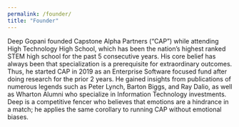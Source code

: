 ```yaml
---
permalink: /founder/
title: "Founder"
---
```



Deep Gopani founded Capstone Alpha Partners (“CAP”) while attending High Technology High School, which has been the nation’s highest ranked STEM high school for the past 5 consecutive years.  His core belief has always been that specialization is a prerequisite for extraordinary outcomes.  Thus, he started CAP in 2019 as an Enterprise Software focused fund after doing research for the prior 2 years.  He gained insights from publications of numerous legends such as Peter Lynch, Barton Biggs, and Ray Dalio, as well as Wharton Alumni who specialize in Information Technology investments.  Deep is a competitive fencer who believes that emotions are a hindrance in a match; he applies the same corollary to running CAP without emotional biases.